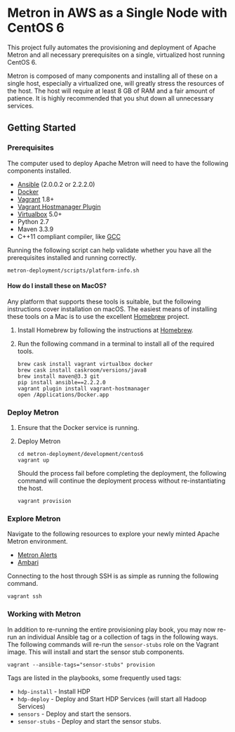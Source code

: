 <!--
Licensed to the Apache Software Foundation (ASF) under one
or more contributor license agreements.  See the NOTICE file
distributed with this work for additional information
regarding copyright ownership.  The ASF licenses this file
to you under the Apache License, Version 2.0 (the
"License"); you may not use this file except in compliance
with the License.  You may obtain a copy of the License at

    http://www.apache.org/licenses/LICENSE-2.0

Unless required by applicable law or agreed to in writing, software
distributed under the License is distributed on an "AS IS" BASIS,
WITHOUT WARRANTIES OR CONDITIONS OF ANY KIND, either express or implied.
See the License for the specific language governing permissions and
limitations under the License.
-->
Metron in AWS as a Single Node with CentOS 6
==================

This project fully automates the provisioning and deployment of Apache Metron and all necessary prerequisites on a single, virtualized host running CentOS 6.

Metron is composed of many components and installing all of these on a single host, especially a virtualized one, will greatly stress the resources of the host.   The host will require at least 8 GB of RAM and a fair amount of patience.  It is highly recommended that you shut down all unnecessary services.  

Getting Started
---------------

### Prerequisites

The computer used to deploy Apache Metron will need to have the following components installed.

 - [Ansible](https://github.com/ansible/ansible) (2.0.0.2 or 2.2.2.0)
 - [Docker](https://www.docker.com/community-edition)
 - [Vagrant](https://www.vagrantup.com) 1.8+
 - [Vagrant Hostmanager Plugin](https://github.com/devopsgroup-io/vagrant-hostmanager)
 - [Virtualbox](https://virtualbox.org) 5.0+
 - Python 2.7
 - Maven 3.3.9
 - C++11 compliant compiler, like [GCC](https://gcc.gnu.org/projects/cxx-status.html#cxx11)

Running the following script can help validate whether you have all the prerequisites installed and running correctly.

  ```
  metron-deployment/scripts/platform-info.sh
  ```

#### How do I install these on MacOS?

Any platform that supports these tools is suitable, but the following instructions cover installation on macOS.  The easiest means of installing these tools on a Mac is to use the excellent [Homebrew](http://brew.sh/) project.

1. Install Homebrew by following the instructions at [Homebrew](http://brew.sh/).

1. Run the following command in a terminal to install all of the required tools.

    ```  
    brew cask install vagrant virtualbox docker
    brew cask install caskroom/versions/java8
    brew install maven@3.3 git
    pip install ansible==2.2.2.0
    vagrant plugin install vagrant-hostmanager
    open /Applications/Docker.app
    ```

### Deploy Metron

1. Ensure that the Docker service is running.

1. Deploy Metron

    ```
    cd metron-deployment/development/centos6
    vagrant up
    ```

    Should the process fail before completing the deployment, the following command will continue the deployment process without re-instantiating the host.

    ```
    vagrant provision
    ```

### Explore Metron

Navigate to the following resources to explore your newly minted Apache Metron environment.

* [Metron Alerts](http://node1:4201)
* [Ambari](http://node1:8080)

Connecting to the host through SSH is as simple as running the following command.
```
vagrant ssh
```

### Working with Metron

In addition to re-running the entire provisioning play book, you may now re-run an individual Ansible tag or a collection of tags in the following ways.  The following commands will re-run the `sensor-stubs` role on the Vagrant image. This will install and start the sensor stub components.

```
vagrant --ansible-tags="sensor-stubs" provision
```

Tags are listed in the playbooks, some frequently used tags:
+ `hdp-install` - Install HDP
+ `hdp-deploy` - Deploy and Start HDP Services (will start all Hadoop Services)
+ `sensors` - Deploy and start the sensors.
+ `sensor-stubs` - Deploy and start the sensor stubs.
